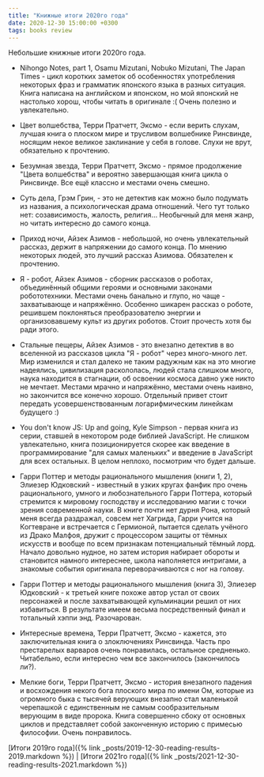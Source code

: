```yaml
---
title: "Книжные итоги 2020го года"
date: 2020-12-30 15:00:00 +0300
tags: books review
---
```

Небольшие книжные итоги 2020го года.
<!--more-->

* Nihongo Notes, part 1, Osamu Mizutani, Nobuko Mizutani, The Japan Times - цикл коротких заметок об особенностях употребления некоторых фраз и грамматик японского языка в разных ситуация. Книга написана на английском и японском, но мой японский не настолько хорош, чтобы читать в оригинале :( Очень полезно и увлекательно.

* Цвет волшебства, Терри Пратчетт, Эксмо - если верить слухам, лучшая книга о плоском мире и трусливом волшебнике Ринсвинде, носящим некое великое заклинание у себя в голове. Слухи не врут, обязательно к прочтению.

* Безумная звезда, Терри Пратчетт, Эксмо - прямое продолжение "Цвета волшебства" и вероятно завершающая книга цикла о Ринсвинде. Все ещё классно и местами очень смешно.

* Суть дела, Грэм Грин, - это не детектив как можно было подумать из названия, а психологическая драма отношений. Чего тут только нет: созависимость, жалость, религия... Необычный для меня жанр, но читать интересно до самого конца.

* Приход ночи, Айзек Азимов - небольшой, но очень увлекательный рассказ, держит в напряжении до самого конца. По мнению некоторых людей, это лучший рассказ Азимова. Обязателен к прочтению.

* Я - робот, Айзек Азимов - сборник рассказов о роботах, объединённый общими героями и основными законами робототехники. Местами очень банально и глупо, но чаще - захватывающе и напряжённо. Особенно шикарен рассказ о роботе, решившем поклоняться преобразователю энергии и организовавшему культ из других роботов. Стоит прочесть хотя бы ради этого.

* Стальные пещеры, Айзек Азимов - это внезапно детектив в во вселенной из рассказов цикла "Я - робот" через много-много лет. Мир изменился и стал далеко не таким радужным как на это многие надеялись, цивилизация раскололась, людей стала слишком много, наука находится в стагнации, об освоении космоса давно уже никто не мечтает. Местами мрачно и напряжённо, местами очень наивно, но закончится все конечно хорошо. Отдельный привет стоит передать усовершенствованным логарифмическим линейкам будущего :)

* You don't know JS: Up and going, Kyle Simpson - первая книга из серии, ставшей в некотором роде библией JavaScript. Не слишком увлекательно, книга позиционируется скорее как введение в программирование "для самых маленьких" и введение в JavaScript для всех остальных. В целом неплохо, посмотрим что будет дальше.

* Гарри Поттер и методы рационального мышления (книги 1, 2), Элиезер Юдковский - известный в узких кругах фанфик про очень рационального, умного и любознательного Гарри Поттера, который стремится к мировому господству и исследованию магии с точки зрения современной науки. В книге почти нет дурня Рона, который меня всегда раздражал, совсем нет Хагрида, Гарри учится на Когтевране и встречается с Гермионой, пытается сделать учёного из Драко Малфоя, дружит с процессором защиты от тёмных искусств и вообще по всем признакам потенциальный тёмный лорд. Начало довольно нудное, но затем история набирает обороты и становится намного интереснее, школа наполняется интригами, а знакомые события оригинала переворачиваются с ног на голову.

* Гарри Поттер и методы рационального мышления (книга 3), Элиезер Юдковский - к третьей книге похоже автор устал от своих персонажей и после захватывающей кульминации решил от них избавиться. В результате имеем весьма посредственный финал и тотальный хэппи энд. Разочарован.

* Интересные времена, Терри Пратчетт, Эксмо - кажется, это заключительная книга о злоключениях Ринсвинда. Часть про престарелых варваров очень понравилась, остальное средненько. Читабельно, если интересно чем все закончилось (закончилось ли?).

* Мелкие боги, Терри Пратчетт, Эксмо - история внезапного падения и восхождения некого бога плоского мира по имени Ом, которые из огромного быка с тысячей верующих внезапно стал маленькой черепашкой с единственным не самым сообразительным верующим в виде пророка. Книга совершенно сбоку от основных циклов и представляет собой законченную историю с примесью философии. Очень понравилось.

[Итоги 2019го года]({% link _posts/2019-12-30-reading-results-2019.markdown %}) | [Итоги 2021го года]({% link _posts/2021-12-30-reading-results-2021.markdown %})
